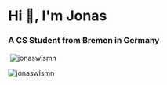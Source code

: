 <h1 align="left">Hi 👋, I'm Jonas</h1>
<h3 align="left">A CS Student from Bremen in Germany</h3>

<p>&nbsp;<img align="center" src="https://github-readme-stats.vercel.app/api?username=jonaswlsmn&show_icons=true&locale=en&theme=cobalt" alt="jonaswlsmn" /></p>

<p align="left"> <img src="https://komarev.com/ghpvc/?username=jonaswlsmn&label=Profile%20views&color=0e75b6&style=flat" alt="jonaswlsmn" /> </p>
